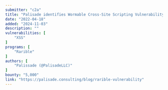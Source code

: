 ```yaml
---
submitter: "c2a"
title: "Palisade identifies Wormable Cross-Site Scripting Vulnerability affecting Rarible’s NFT Marketplace"
date: "2022-04-18"
added: "2024-11-03"
description: ""
vulnerabilities: [
    "XSS"
]
programs: [
    "Rarible"
]
authors: [
    "Palissade (@PalisadeLLC)"
]
bounty: "5,000"
link: "https://palisade.consulting/blog/rarible-vulnerability"
---
```




